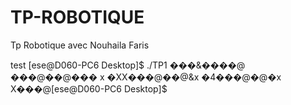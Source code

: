 # TP-ROBOTIQUE
Tp Robotique avec Nouhaila Faris

test
[ese@D060-PC6 Desktop]$ ./TP1
���&����@
       ���@��@���
                x
                �XX���@��@&x
                          �4$���@�@�$x
                                     X���@[ese@D060-PC6 Desktop]$ 
